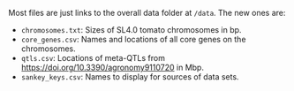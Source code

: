 Most files are just links to the overall data folder at `/data`.
The new ones are:

- `chromosomes.txt`: Sizes of SL4.0 tomato chromosomes in bp.
- `core_genes.csv`: Names and locations of all core genes on the chromosomes.
- `qtls.csv`: Locations of meta-QTLs from https://doi.org/10.3390/agronomy9110720 in Mbp.
- `sankey_keys.csv`: Names to display for sources of data sets.